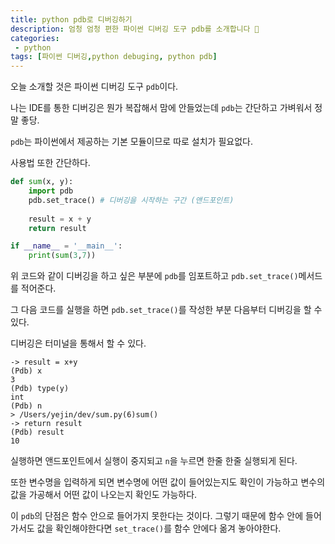 ```yaml
---
title: python pdb로 디버깅하기
description: 엄청 엄청 편한 파이썬 디버깅 도구 pdb를 소개합니다 🧙
categories:
 - python
tags: [파이썬 디버깅,python debuging, python pdb]
---
```


오늘 소개할 것은 파이썬 디버깅 도구 `pdb`이다. 

나는 IDE를 통한 디버깅은 뭔가 복잡해서 맘에 안들었는데 `pdb`는 간단하고 가벼워서 정말 좋당. 

`pdb`는 파이썬에서 제공하는 기본 모듈이므로 따로 설치가 필요없다.

사용법 또한 간단하다. 

```python
def sum(x, y):
	import pdb
	pdb.set_trace() # 디버깅을 시작하는 구간 (앤드포인트)
	
	result = x + y
	return result

if __name__ = '__main__':
    print(sum(3,7))
```

위 코드와 같이 디버깅을 하고 싶은 부분에 `pdb`를 임포트하고 `pdb.set_trace()`메서드를 적어준다.

그 다음 코드를 실행을 하면 `pdb.set_trace()`를 작성한 부분 다음부터 디버깅을 할 수 있다.

디버깅은 터미널을 통해서 할 수 있다.

```
-> result = x+y
(Pdb) x
3
(Pdb) type(y)
int
(Pdb) n
> /Users/yejin/dev/sum.py(6)sum()
-> return result
(Pdb) result
10
```

실행하면 앤드포인트에서 실행이 중지되고 `n`을 누르면 한줄 한줄 실행되게 된다.

또한 변수명을 입력하게 되면 변수명에 어떤 값이 들어있는지도 확인이 가능하고 변수의 값을 가공해서 어떤 값이 나오는지 확인도 가능하다. 

이 `pdb`의 단점은 함수 안으로 들어가지 못한다는 것이다. 그렇기 때문에 함수 안에 들어가서도 값을 확인해야한다면 `set_trace()`를 함수 안에다 옮겨 놓아야한다.